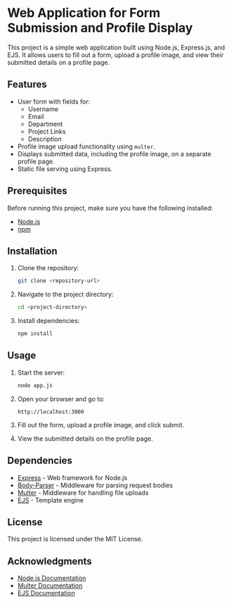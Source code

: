 # Web Application for Form Submission and Profile Display

This project is a simple web application built using Node.js, Express.js, and EJS. It allows users to fill out a form, upload a profile image, and view their submitted details on a profile page.

## Features

- User form with fields for:
  - Username
  - Email
  - Department
  - Project Links
  - Description
- Profile image upload functionality using `multer`.
- Displays submitted data, including the profile image, on a separate profile page.
- Static file serving using Express.

## Prerequisites

Before running this project, make sure you have the following installed:

- [Node.js](https://nodejs.org/)
- [npm](https://www.npmjs.com/)

## Installation

1. Clone the repository:
   ```bash
   git clone <repository-url>
   ```

2. Navigate to the project directory:
   ```bash
   cd <project-directory>
   ```

3. Install dependencies:
   ```bash
   npm install
   ```

## Usage

1. Start the server:
   ```bash
   node app.js
   ```

2. Open your browser and go to:
   ```
   http://localhost:3000
   ```

3. Fill out the form, upload a profile image, and click submit.

4. View the submitted details on the profile page.

## Dependencies

- [Express](https://www.npmjs.com/package/express) - Web framework for Node.js
- [Body-Parser](https://www.npmjs.com/package/body-parser) - Middleware for parsing request bodies
- [Multer](https://www.npmjs.com/package/multer) - Middleware for handling file uploads
- [EJS](https://www.npmjs.com/package/ejs) - Template engine

## License

This project is licensed under the MIT License.

## Acknowledgments

- [Node.js Documentation](https://nodejs.org/en/docs/)
- [Multer Documentation](https://github.com/expressjs/multer)
- [EJS Documentation](https://ejs.co/)
